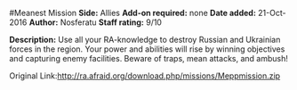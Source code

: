 #Meanest Mission
**Side:** Allies
**Add-on required:** none
**Date added:** 21-Oct-2016
**Author:** Nosferatu
**Staff rating:** 9/10

**Description:** Use all your RA-knowledge to destroy Russian and Ukrainian forces in the region. Your power and abilities will rise by winning objectives and capturing enemy facilities. Beware of traps, mean attacks, and ambush!

Original Link:http://ra.afraid.org/download.php/missions/Meppmission.zip
